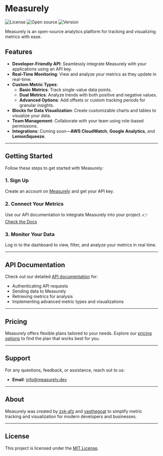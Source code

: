 # Measurely

![License](https://img.shields.io/badge/License-ELv2-blue?labelColor=gray&style=plastic)
![Open source](https://img.shields.io/badge/Open%20source-Yes-Default?labelColor=gray&style=plastic)
![Version](https://img.shields.io/badge/Version-0.1-violet?labelColor=gray&style=plastic)

Measurely is an open-source analytics platform for tracking and visualizing metrics with ease.

## Features

- **Developer-Friendly API**: Seamlessly integrate Measurely with your applications using an API key.
- **Real-Time Monitoring**: View and analyze your metrics as they update in real-time.
- **Custom Metric Types**:
  - **Basic Metrics**: Track single-value data points.
  - **Dual Metrics**: Analyze trends with both positive and negative values.
  - **Advanced Options**: Add offsets or custom tracking periods for granular insights.
- **Blocks for Data Visualization**: Create customizable charts and tables to visualize your data.
- **Team Management**: Collaborate with your team using role-based permissions.
- **Integrations**: Coming soon—**AWS CloudWatch**, **Google Analytics**, and **LemonSqueeze**.

---

## Getting Started

Follow these steps to get started with Measurely:

### 1. Sign Up

Create an account on [Measurely](https://measurely.dev) and get your API key.

### 2. Connect Your Metrics

Use our API documentation to integrate Measurely into your project.
👉 [Check the Docs](https://measurely.dev/docs/getting-started/introduction)

### 3. Monitor Your Data

Log in to the dashboard to view, filter, and analyze your metrics in real time.

---

## API Documentation

Check out our detailed [API documentation](https://measurely.dev/docs/getting-started/introduction) for:

- Authenticating API requests
- Sending data to Measurely
- Retrieving metrics for analysis
- Implementing advanced metric types and visualizations

---

## Pricing

Measurely offers flexible plans tailored to your needs.
Explore our [pricing options](https://measurely.dev/pricing) to find the plan that works best for you.

---

## Support

For any questions, feedback, or assistance, reach out to us:

- **Email**: info@measurely.dev

---

## About

Measurely was created by [zxk-afz](https://github.com/zxk-afz) and [yasthegoat](https://github.com/yasthegoat) to simplify metric tracking and visualization for modern developers and businesses.

---

## License

This project is licensed under the [MIT License](https://github.com/Measurely/Measurely/blob/main/LICENSE).
